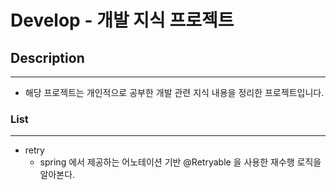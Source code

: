 # Develop - 개발 지식 프로젝트

##

## Description
*** 
- 해당 프로젝트는 개인적으로 공부한 개발 관련 지식 내용을 정리한 프로젝트입니다.

### List
***
- retry
  - spring 에서 제공하는 어노테이션 기반 @Retryable 을 사용한 재수행 로직을 알아본다.
